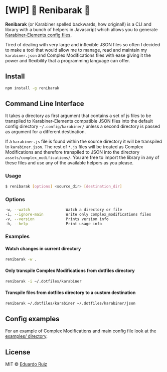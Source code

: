 # [WIP] 🚧️ Renibarak 🚧️
**Renibarak** (or Karabiner spelled backwards, how original!) is a CLI and
library with a bunch of helpers in Javascript which allows you to generate
[Karabiner-Elements config files](https://pqrs.org/osx/karabiner/json.html).

Tired of dealing with very large and inflexible JSON files so often I decided to
make a tool that would allow me to manage, read and maintain my `karabiner.json`
and Complex Modifications files with ease giving it the power and flexibility
that a programming language can offer.

## Install
``` sh
npm install -g renibarak
```

## Command Line Interface
It takes a directory as first argument that contains a set of js files to be
transpiled to Karabiner-Elements compatible JSON files into the default config
directory `~/.config/karabiner/` unless a second directory is passed as argument
for a different destination.

If a `karabiner.js` file is found within the source directory it will be
transpiled to `karabiner.json`. The rest of `*.js` files will be treated as
Complex Modifications and therefore transpiled to JSON into the directory
`assets/complex_modifications/`. You are free to import the library in any of
these files and use any of the available helpers as you please.

### Usage
``` sh
$ renibarak [options] <source_dir> [destination_dir]
```

### Options
```sh
-w, --watch                Watch a directory or file
-i, --ignore-main          Write only complex_modifications files
-v, --version              Prints version info
-h, --help                 Print usage info
```

### Examples
#### Watch changes in current directory
``` sh
renibarak -w .
```

#### Only transpile Complex Modifications from dotfiles directory
``` sh
renibarak -i ~/.dotfiles/karabiner
```

#### Transpile files from dotfiles directory to a custom destination
``` sh
renibarak ~/.dotfiles/karabiner ~/.dotfiles/karabiner/json
```

## Config examples
For an example of Complex Modifications and main config file look at the
[examples/ directory](examples/).

## License
MIT © [Eduardo Ruiz](https://github.com/eduarbo)
